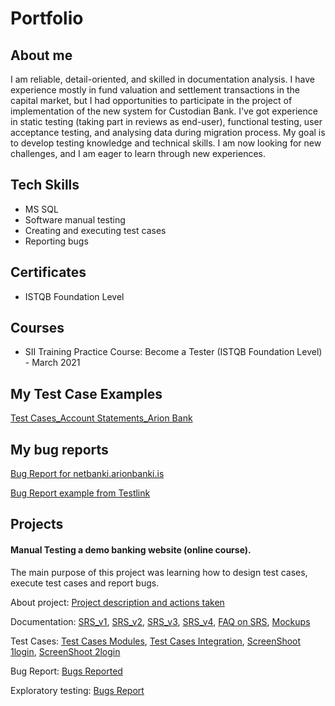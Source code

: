 # Portfolio

## About me
I am reliable, detail-oriented, and skilled in documentation analysis. I have experience mostly in fund valuation and settlement transactions in the capital market, but I had opportunities to participate in the project of implementation of the new system for Custodian Bank. I've got experience in static testing (taking part in reviews as end-user), functional testing, user acceptance testing, and analysing data during migration process. My goal is to develop testing knowledge and technical skills. I am now looking for new challenges, and I am eager to learn through new experiences.


## Tech Skills
- MS SQL
- Software manual testing
- Creating and executing test cases
- Reporting bugs


## Certificates
- ISTQB Foundation Level


## Courses
- SII Training Practice Course: Become a Tester (ISTQB Foundation Level) - March 2021


## My Test Case Examples
[Test Cases_Account Statements_Arion Bank ](https://docs.google.com/spreadsheets/d/1Urcgg3GHbRi13rss1A0QLSu1lUTVsaJ7/edit?usp=sharing&ouid=116586658957560897054&rtpof=true&sd=true)



## My bug reports
[Bug Report for netbanki.arionbanki.is](https://docs.google.com/document/d/17gGYMaHNO8asxbkplUzm3eQR8-aoA-4v/edit?usp=sharing&ouid=116586658957560897054&rtpof=true&sd=true)

[Bug Report example from Testlink](https://drive.google.com/file/d/1HrDRoKRtA3CGDz8OM3my0Fxvr2he7qSN/view?usp=sharing)

## Projects
#### Manual Testing a demo banking website (online course).
The main purpose of this project was learning how to design test cases, execute test cases and report bugs.

About project: [Project description and actions taken](https://docs.google.com/spreadsheets/d/1A6UsuB8FSz3wb3xDab8v7kUdOteZQ_Q4/edit?usp=sharing&ouid=116586658957560897054&rtpof=true&sd=true)

Documentation:
[SRS_v1](https://docs.google.com/document/d/1_Oxm10fa39VKowOHzZbSmBbMRDJHXrOv/edit?usp=sharing&ouid=116586658957560897054&rtpof=true&sd=true), [SRS_v2](https://docs.google.com/document/d/1NrEHoSOwXrJIfmnEO6LCc8DGR4nhlodl/edit?usp=sharing&ouid=116586658957560897054&rtpof=true&sd=true), [SRS_v3](https://docs.google.com/document/d/1K_Yr_xChURJb1zufE1yuxgsLTqx1CMKB/edit?usp=sharing&ouid=116586658957560897054&rtpof=true&sd=true), [SRS_v4](https://docs.google.com/document/d/15s92qDsm747ZJbGjjD8r3_tP_TzqFtcG/edit?usp=sharing&ouid=116586658957560897054&rtpof=true&sd=true), [FAQ on SRS](https://docs.google.com/document/d/1WtOYYMXdpwT-2H2uA4P0RtGas4F7RTm1/edit?usp=sharing&ouid=116586658957560897054&rtpof=true&sd=true), [Mockups](https://docs.google.com/document/d/1p3DeEmr67u6Gm-obv8V5G4HTE2y3LnlE/edit?usp=sharing&ouid=116586658957560897054&rtpof=true&sd=true)

Test Cases: [Test Cases Modules](https://docs.google.com/spreadsheets/d/1GknaRdkd0Jggg_0cwTqsHEU0Cr5B9ZqW/edit?usp=sharing&ouid=116586658957560897054&rtpof=true&sd=true), [Test Cases Integration](https://docs.google.com/spreadsheets/d/11XlVtF9OkNkCa1wGUBLWH6mQ2VzI8xTw/edit?usp=sharing&ouid=116586658957560897054&rtpof=true&sd=true), [ScreenShoot 1login](https://drive.google.com/file/d/1NNVDHQ2LMj16Atm2ZafjzIZx0j7FUVM9/view?usp=sharing), [ScreenShoot 2login](https://drive.google.com/file/d/1czb7q8rHzNlQh25TcQ-81clNVJbBV7Q0/view?usp=sharing)

Bug Report: [Bugs Reported](https://docs.google.com/spreadsheets/d/1qvSCJ-2kXKj7SYjRVc269wPcJcHekHcb/edit?usp=sharing&ouid=116586658957560897054&rtpof=true&sd=true)

Exploratory testing: [Bugs Report](https://docs.google.com/document/d/1VcConCZvFlSVp1LIhM1k5Zs7qHdNCMXv/edit?usp=sharing&ouid=116586658957560897054&rtpof=true&sd=true)





